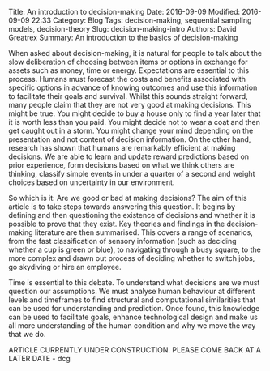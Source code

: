 Title: An introduction to decision-making
Date: 2016-09-09
Modified: 2016-09-09 22:33
Category: Blog 
Tags: decision-making, sequential sampling models, decision-theory
Slug: decision-making-intro
Authors: David Greatrex
Summary: An introduction to the basics of decision-making

[]({attach}/images/decision_making.jpeg)

When asked about decision-making, it is natural for people to talk about the slow deliberation of choosing between items or options in exchange for assets such as money, time or energy. Expectations are essential to this process. Humans must forecast the costs and benefits associated with specific options in advance of knowing outcomes and use this information to facilitate their goals and survival. Whilst this sounds straight forward, many people claim that they are not very good at making decisions. This might be true. You might decide to buy a house only to find a year later that it is worth less than you paid. You might decide not to wear a coat and then get caught out in a storm. You might change your mind depending on the presentation and not content of decision information. On the other hand, research has shown that humans are remarkably efficient at making decisions. We are able to learn and update reward predictions based on prior experience, form decisions based on what we think others are thinking, classify simple events in under a quarter of a second and weight choices based on uncertainty in our environment. 

So which is it: Are we good or bad at making decisions? The aim of this article is to take steps towards answering this question. It begins by defining and then questioning the existence of decisions and whether it is possible to prove that they exist. Key theories and findings in the decision-making literature are then summarised. This covers a range of scenarios, from the fast classification of sensory information (such as deciding whether a cup is green or blue), to navigating through a busy square, to the more complex and drawn out process of deciding whether to switch jobs, go skydiving or hire an employee.

Time is essential to this debate. To understand what decisions are we must question our assumptions. We must analyse human behaviour at different levels and timeframes to find structural and computational similarities that can be used for understanding and prediction. Once found, this knowledge can be used to facilitate goals, enhance technological design and make us all more understanding of the human condition and why we move the way that we do.

ARTICLE CURRENTLY UNDER CONSTRUCTION. PLEASE COME BACK AT A LATER DATE - dcg
